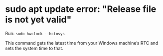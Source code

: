 
# sudo apt update error: "Release file is not yet valid"

Run: `sudo hwclock --hctosys`

This command gets the latest time from your Windows machine’s RTC and sets the system time to that.
